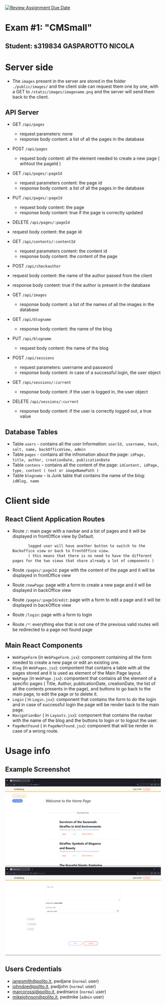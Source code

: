 [![Review Assignment Due Date](https://classroom.github.com/assets/deadline-readme-button-24ddc0f5d75046c5622901739e7c5dd533143b0c8e959d652212380cedb1ea36.svg)](https://classroom.github.com/a/_XpznRuT)

# Exam #1: "CMSmall"

## Student: s319834 GASPAROTTO NICOLA

# Server side

- The `images` present in the server are stored in the folder `./public/images/` and the client side can request them one by one,
  with a GET to `/static/images/imagename.png` and the server will send them back to the client.

## API Server

- GET `/api/pages`
  - request parameters: none
  - response body content: a list of all the pages in the database

- POST `/api/pages`
  - request body content: all the element needed to create a new page ( wihtout the pageId )

- GET `/api/pages/:pageId`
  - request parameters content: the page id
  - response body content: a list of all the pages in the database

- PUT `/api/pages/:pageId`
  - request body content: the page
  - response body content: true if the page is correctly updated

- DELETE `/api/pages/:pageId`
 - request body content: the page id

- GET `/api/contents/:contentId`
  - request parameters content: the content id
  - response body content: the content of the page

- POST `/api/checkauthor`
 - request body content: the name of the author passed from the client
 - response body content: true if the author is present in the database
 
- GET `/api/images`
  - response body content: a list of the names of all the images in the database

- GET `/api/blogname`
  - response body content: the name of the blog

- PUT `/api/blogname`
  - request body content: the name of the blog

- POST `/api/sessions`
  - request parameters: username and password
  - response body content: in case of a successful login, the user object

- GET `/api/sessions/:current`
  - response body content: if the user is logged in, the user object

- DELETE `/api/sessions/:current`
  - response body content: if the user is correctly logged out, a true value

## Database Tables

- Table `users` - contains all the user Information: `userId, username, hash, salt, name, backOfficeView, admin`
- Table `pages` - contains all the infromation about the page: `idPage, title, author, creationDate, publicationDate`
- Table `contens` - contains all the content of the page: `idContent, idPage, type, content ( text or imageNamePath )`
- Table `blogname` - is Junk table that contains the name of the blog: `idBlog, name`

# Client side

## React Client Application Routes

- Route `/`: main page with a navbar and a list of pages and it will be displayed in frontOffice view by Default.

             logged user will have another button to switch to the Backoffice view or back to FrontOffice view.
             ( this means that there is no need to have the different pages for the two views that share already a lot of components )

- Route `/pages/:pageId`: page with the content of the page and it will be displayed in frontOffice view
- Route `/newPage`: page with a form to create a new page and it will be displayed in backOffice view
- Route `/pages/:pageId/edit`: page with a form to edit a page and it will be displayed in backOffice view

- Route `/login`: page with a form to login
- Route `/*`: everything else that is not one of the previous valid routes will be redirected to a page not found page

## Main React Components

- `WebPageForm` (in `WebPageForm.jsx`): component containing all the form needed to create a new page or edit an existing one.
- `Blog` (in `WebPages.jsx`): compontent that contains a table with all the pages stored and it is used as element of the Main Page layout.
- `WebPage` (in `WebPage.jsx`): compontent that contains all the element of a specific pages ( Title, Author, publicationDate, creationDate, the list of all the contents presents in the page), and buttons to go back to the main page, to edit the page or to delete it.
- `Login` ( in `Login.jsx`): component that contains the form to do the login and in case of successful login the page will be render back to the main page.
- `NavigationBar` ( in `Layouts.jsx`): component that contains the navbar with the name of the blog and the buttons to login or to logout the user.
- `PageNotFound` ( in `PageNotFound.jsx`): component that will be render in case of a wrong route.

# Usage info

## Example Screenshot

![Screenshot](./img/screenshot1.png)
![Screenshot](./img/screenshot2.png)

## Users Credentials

- janesmith@polito.it, pwdjane (`normal` user)
- johndoe@polito.it, pwdjohn (`normal` user)
- marcorossi@polito.it, pwdmarco (`normal` user)
- mikejohnson@polito.it, pwdmike (`admin` user)